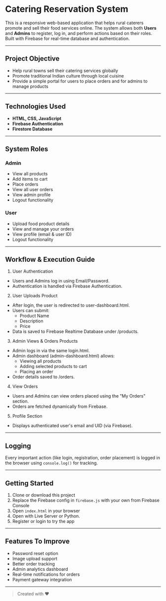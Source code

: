 # Catering Reservation System

This is a responsive web-based application that helps rural caterers promote and sell their food services online. The system allows both **Users** and **Admins** to register, log in, and perform actions based on their roles.
Built with Firebase for real-time database and authentication.

---

##  Project Objective

- Help rural towns sell their catering services globally
- Promote traditional Indian culture through local cuisine
- Provide a simple portal for users to place orders and for admins to manage products

---

##  Technologies Used

- **HTML, CSS, JavaScript**
- **Firebase Authentication**
- **Firestore Database**

---

##  System Roles

### Admin
-  View all products
- Add items to cart
- Place orders
- View all user orders
- View admin profile
- Logout functionality

### User
- Upload food product details
- View and manage your orders
- View profile (email & user ID)
- Logout functionality

---
## Workflow & Execution Guide
 1. User Authentication
- Users and Admins log in using Email/Password.
- Authentication is handled via Firebase Authentication.

 2. User Uploads Product
- After login, the user is redirected to user-dashboard.html.
- Users can submit:
    - Product Name
    - Description
    - Price
- Data is saved to Firebase Realtime Database under /products.

 3. Admin Views & Orders Products
- Admin logs in via the same login.html.
- Admin dashboard (admin-dashboard.html) allows:
    - Viewing all products
    - Adding selected products to cart
    - Placing an order
- Order details saved to /orders.
 4. View Orders
- Users and Admins can view orders placed using the "My Orders" section.
- Orders are fetched dynamically from Firebase.

 5. Profile Section
 - Displays authenticated user's email and UID (via Firebase).

---

##  Logging

Every important action (like login, registration, order placement) is logged in the browser using `console.log()` for tracking.

---

##  Getting Started

1. Clone or download this project  
2. Replace the Firebase config in `firebase.js` with your own from Firebase Console  
3. Open `index.html` in your browser  
4.  Open with Live Server or Python.
5. Register or login to try the app

---

##  Features To Improve

- Password reset option
- Image upload support
- Better order tracking
- Admin analytics dashboard
- Real-time notifications for orders
- Payment gateway integration

---

> Created with &hearts;
